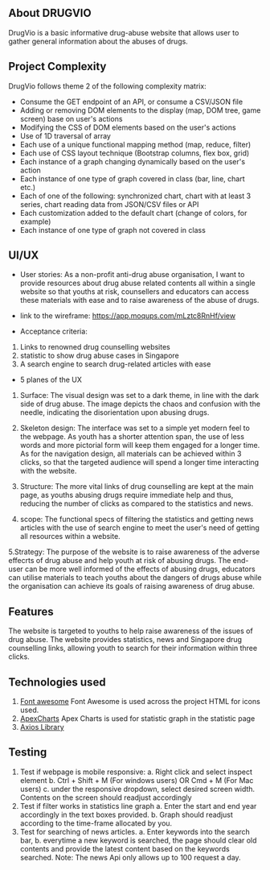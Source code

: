 ## About DRUGVIO

DrugVio is a basic informative drug-abuse website that allows user to gather general information about the abuses of drugs. 

## Project Complexity

DrugVio follows theme 2 of the following complexity matrix:

* Consume the GET endpoint of an API, or consume a CSV/JSON file
* Adding or removing DOM elements to the display (map, DOM tree, game screen) base on user's actions
* Modifying the CSS of DOM elements based on the user's actions 
* Use of 1D traversal of array 
* Each use of a unique functional mapping method (map, reduce, filter)
* Each use of CSS layout technique (Bootstrap columns, flex box, grid) 
* Each instance of a graph changing dynamically based on the user's action 
* Each instance of one type of graph covered in class (bar, line, chart etc.) 
* Each of one of the following: synchronized chart, chart with at least 3 series, chart reading data from JSON/CSV files or API 
* Each customization added to the default chart (change of colors, for example) 
* Each instance of one type of graph not covered in class


## UI/UX
* User stories:
As a non-profit anti-drug abuse organisation, I want to provide resources about drug abuse related contents all within a single website so that youths at risk, counsellers and educators can access these materials with ease and to raise awareness of the abuse of drugs.

* link to the wireframe: https://app.moqups.com/mLztc8RnHf/view

* Acceptance criteria:
1. Links to renowned drug counselling websites
2. statistic to show drug abuse cases in Singapore
3. A search engine to search drug-related articles with ease


* 5 planes of the UX
1. Surface: The visual design was set to a dark theme, in line with the dark side of drug abuse. The image depicts the chaos and confusion with the needle, indicating the disorientation upon abusing drugs.

2. Skeleton design: The interface was set to a simple yet modern feel to the webpage. As youth has a shorter attention span, the use of less words and more pictorial form will keep them engaged for a longer time. As for the navigation design, all materials can be achieved within 3 clicks, so that the targeted audience will spend a longer time interacting with the website.

3. Structure: The more vital links of drug counselling are kept at the main page, as youths abusing drugs require immediate help and thus, reducing the number of clicks as compared to the statistics and news. 

4. scope: The functional specs of filtering the statistics and getting news articles with the use of search engine to meet the user's need of getting all resources within a website.

5.Strategy: The purpose of the website is to raise awareness of the adverse effecrts of drug abuse and help youth at risk of abusing drugs. The end-user can be more well informed of the effects of abusing drugs, educators can utilise materials to teach youths about the dangers of drugs abuse while the organisation can achieve its goals of raising awareness of drug abuse.

## Features
The website is targeted to youths to help raise awareness of the issues of drug abuse. The website provides statistics, news and Singapore drug counselling links, allowing youth to search for their information within three clicks.

## Technologies used
1. [Font awesome](https://fontawesome.com/ "Font Awesome")
   Font Awesome is used across the project HTML for icons used.
2. [ApexCharts](https://apexcharts.com/ "Apex Charts")
   Apex Charts is used for statistic graph in the statistic page
3. [Axios Library](https://cdnjs.cloudflare.com/ajax/libs/axios/0.19.2/axios.min.js "Axios Library")

## Testing
1. Test if webpage is mobile responsive: 
    a. Right click and select inspect element
    b. Ctrl + Shift + M (For windows users) OR Cmd + M (For Mac users)
    c. under the responsive dropdown, select desired screen width. Contents on the screen should readjust accordingly
2. Test if filter works in statistics line graph
    a. Enter the start and end year accordingly in the text boxes provided.
    b. Graph should readjust according to the time-frame allocated by you.
3. Test for searching of news articles.
    a. Enter keywords into the search bar,
    b. everytime a new keyword is searched, the page should clear old contents and provide the latest content based on the keywords searched.
Note: The news Api only allows up to 100 request a day.
